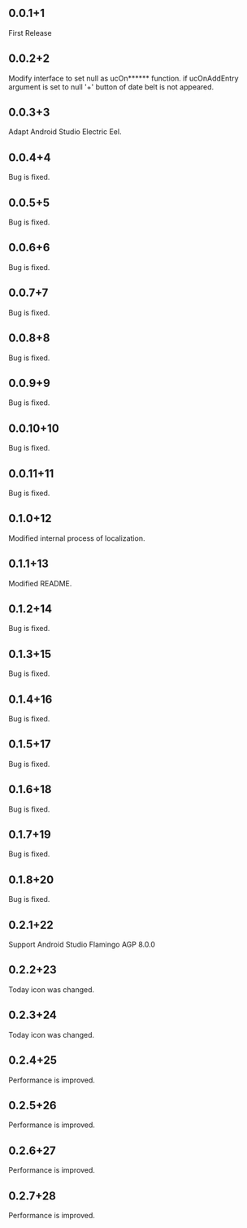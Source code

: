 ## 0.0.1+1
First Release

## 0.0.2+2
Modify interface to set null as ucOn****** function.
if ucOnAddEntry argument is set to null '+' button of date belt is not appeared.

## 0.0.3+3
Adapt Android Studio Electric Eel.

## 0.0.4+4
Bug is fixed.

## 0.0.5+5
Bug is fixed.

## 0.0.6+6
Bug is fixed.

## 0.0.7+7
Bug is fixed.

## 0.0.8+8
Bug is fixed.

## 0.0.9+9
Bug is fixed.

## 0.0.10+10
Bug is fixed.

## 0.0.11+11
Bug is fixed.

## 0.1.0+12
Modified internal process of localization.

## 0.1.1+13
Modified README.

## 0.1.2+14
Bug is fixed.

## 0.1.3+15
Bug is fixed.

## 0.1.4+16
Bug is fixed.

## 0.1.5+17
Bug is fixed.

## 0.1.6+18
Bug is fixed.

## 0.1.7+19
Bug is fixed.

## 0.1.8+20
Bug is fixed.

## 0.2.1+22
Support Android Studio Flamingo AGP 8.0.0

## 0.2.2+23
Today icon was changed.

## 0.2.3+24
Today icon was changed.

## 0.2.4+25
Performance is improved.

## 0.2.5+26
Performance is improved.

## 0.2.6+27
Performance is improved.

## 0.2.7+28
Performance is improved.

